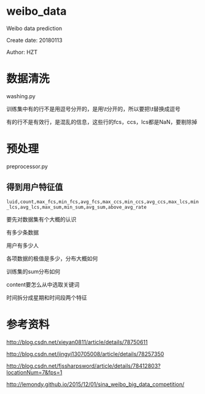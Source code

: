 # weibo_data
Weibo data prediction

Create date: 20180113

Author: HZT

# 数据清洗
washing.py

训练集中有的行不是用逗号分开的，是用\t分开的，所以要把\t替换成逗号

有的行不是有效行，是混乱的信息，这些行的fcs，ccs，lcs都是NaN，要剔除掉

# 预处理
preprocessor.py

## 得到用户特征值
`luid,count,max_fcs,min_fcs,avg_fcs,max_ccs,min_ccs,avg_ccs,max_lcs,min_lcs,avg_lcs,max_sum,min_sum,avg_sum,above_avg_rate`

要先对数据集有个大概的认识

有多少条数据

用户有多少人

各项数据的极值是多少，分布大概如何

训练集的sum分布如何

content要怎么从中选取关键词

时间拆分成星期和时间段两个特征

# 参考资料

http://blog.csdn.net/xieyan0811/article/details/78750611

http://blog.csdn.net/jingyi130705008/article/details/78257350

http://blog.csdn.net/fjssharpsword/article/details/78412803?locationNum=7&fps=1

http://lemondy.github.io/2015/12/01/sina_weibo_big_data_competition/